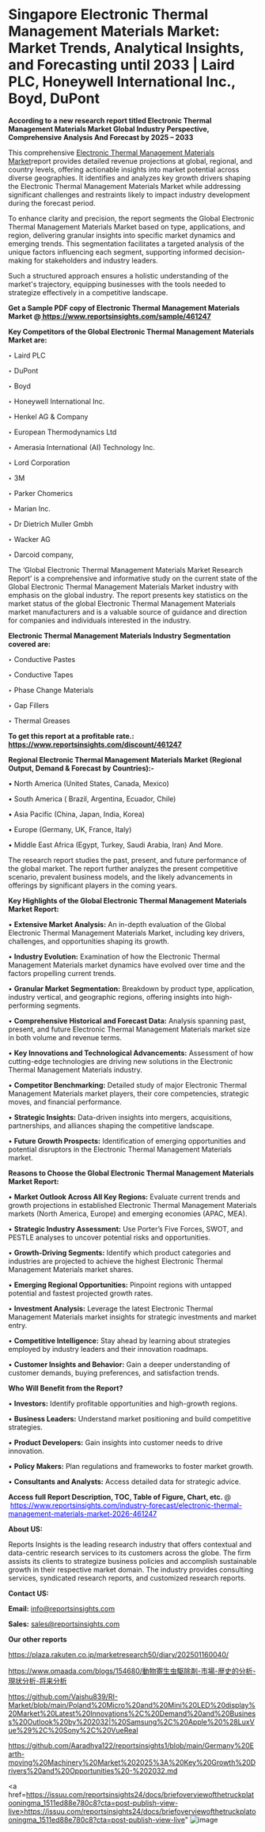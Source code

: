 # Singapore Electronic Thermal Management Materials Market: Market Trends, Analytical Insights, and Forecasting until 2033 | Laird PLC, Honeywell International Inc., Boyd, DuPont

<strong>According to a new research report titled Electronic Thermal Management Materials Market Global Industry Perspective, Comprehensive Analysis And Forecast by 2025 – 2033</strong>

This comprehensive <a href=https://www.reportsinsights.com/sample/461247>Electronic Thermal Management Materials Market</a>report provides detailed revenue projections at global, regional, and country levels, offering actionable insights into market potential across diverse geographies. It identifies and analyzes key growth drivers shaping the Electronic Thermal Management Materials Market while addressing significant challenges and restraints likely to impact industry development during the forecast period.

To enhance clarity and precision, the report segments the Global Electronic Thermal Management Materials Market based on type, applications, and region, delivering granular insights into specific market dynamics and emerging trends. This segmentation facilitates a targeted analysis of the unique factors influencing each segment, supporting informed decision-making for stakeholders and industry leaders.

Such a structured approach ensures a holistic understanding of the market's trajectory, equipping businesses with the tools needed to strategize effectively in a competitive landscape.

<strong>Get a Sample PDF copy of Electronic Thermal Management Materials Market </strong><strong>@<a href=https://www.reportsinsights.com/sample/461247 style=color:#0000ff;> https://www.reportsinsights.com/sample/461247</a></strong></font>

<strong>Key Competitors of the Global Electronic Thermal Management Materials Market are:</strong>

‣ Laird PLC

‣ DuPont

‣ Boyd

‣ Honeywell International Inc.

‣ Henkel AG & Company

‣ European Thermodynamics Ltd

‣ Amerasia International (AI) Technology Inc.

‣ Lord Corporation

‣ 3M

‣ Parker Chomerics

‣ Marian Inc.

‣ Dr Dietrich Muller Gmbh

‣ Wacker AG

‣ Darcoid company,

The ‘Global Electronic Thermal Management Materials Market Research Report’ is a comprehensive and informative study on the current state of the Global Electronic Thermal Management Materials Market industry with emphasis on the global industry. The report presents key statistics on the market status of the global Electronic Thermal Management Materials market manufacturers and is a valuable source of guidance and direction for companies and individuals interested in the industry.

<strong>Electronic Thermal Management Materials Industry Segmentation covered are:</strong>

‣ Conductive Pastes

‣ Conductive Tapes

‣ Phase Change Materials

‣ Gap Fillers

‣ Thermal Greases

<strong>To get this report at a profitable rate.: <a href=https://www.reportsinsights.com/discount/461247 style=color:#0000ff;>https://www.reportsinsights.com/discount/461247</a></strong></font>

<strong>Regional Electronic Thermal Management Materials Market (Regional Output, Demand &amp; Forecast by Countries):-</strong>

• North America (United States, Canada, Mexico)

• South America ( Brazil, Argentina, Ecuador, Chile)

• Asia Pacific (China, Japan, India, Korea)

• Europe (Germany, UK, France, Italy)

• Middle East Africa (Egypt, Turkey, Saudi Arabia, Iran) And More.

The research report studies the past, present, and future performance of the global market. The report further analyzes the present competitive scenario, prevalent business models, and the likely advancements in offerings by significant players in the coming years.

<strong>Key Highlights of the Global Electronic Thermal Management Materials Market Report:</strong>

• <strong>Extensive Market Analysis:</strong> An in-depth evaluation of the Global Electronic Thermal Management Materials Market, including key drivers, challenges, and opportunities shaping its growth.

• <strong>Industry Evolution:</strong> Examination of how the Electronic Thermal Management Materials market dynamics have evolved over time and the factors propelling current trends.

• <strong>Granular Market Segmentation:</strong> Breakdown by product type, application, industry vertical, and geographic regions, offering insights into high-performing segments.

• <strong>Comprehensive Historical and Forecast Data:</strong> Analysis spanning past, present, and future Electronic Thermal Management Materials market size in both volume and revenue terms.

• <strong>Key Innovations and Technological Advancements:</strong> Assessment of how cutting-edge technologies are driving new solutions in the Electronic Thermal Management Materials industry.

• <strong>Competitor Benchmarking:</strong> Detailed study of major Electronic Thermal Management Materials market players, their core competencies, strategic moves, and financial performance.

• <strong>Strategic Insights:</strong> Data-driven insights into mergers, acquisitions, partnerships, and alliances shaping the competitive landscape.

• <strong>Future Growth Prospects:</strong> Identification of emerging opportunities and potential disruptors in the Electronic Thermal Management Materials market.

<strong>Reasons to Choose the Global Electronic Thermal Management Materials Market Report:</strong>

• <strong>Market Outlook Across All Key Regions:</strong> Evaluate current trends and growth projections in established Electronic Thermal Management Materials markets (North America, Europe) and emerging economies (APAC, MEA).

• <strong>Strategic Industry Assessment:</strong> Use Porter’s Five Forces, SWOT, and PESTLE analyses to uncover potential risks and opportunities.

• <strong>Growth-Driving Segments:</strong> Identify which product categories and industries are projected to achieve the highest Electronic Thermal Management Materials market shares.

• <strong>Emerging Regional Opportunities:</strong> Pinpoint regions with untapped potential and fastest projected growth rates.

• <strong>Investment Analysis:</strong> Leverage the latest Electronic Thermal Management Materials market insights for strategic investments and market entry.

• <strong>Competitive Intelligence:</strong> Stay ahead by learning about strategies employed by industry leaders and their innovation roadmaps.

• <strong>Customer Insights and Behavior:</strong> Gain a deeper understanding of customer demands, buying preferences, and satisfaction trends.

<strong>Who Will Benefit from the Report?</strong>

• <strong>Investors:</strong> Identify profitable opportunities and high-growth regions.

• <strong>Business Leaders:</strong> Understand market positioning and build competitive strategies.

• <strong>Product Developers:</strong> Gain insights into customer needs to drive innovation.

• <strong>Policy Makers:</strong> Plan regulations and frameworks to foster market growth.

• <strong>Consultants and Analysts:</strong> Access detailed data for strategic advice.
</ul>
<strong>Access full Report Description, TOC, Table of Figure, Chart, etc. </strong>@  <a href=https://www.reportsinsights.com/industry-forecast/electronic-thermal-management-materials-market-2026-461247 style=color:#0000ff;>https://www.reportsinsights.com/industry-forecast/electronic-thermal-management-materials-market-2026-461247</a></font>

<strong><strong>About US</strong>:</strong>

Reports Insights is the leading research industry that offers contextual and data-centric research services to its customers across the globe. The firm assists its clients to strategize business policies and accomplish sustainable growth in their respective market domain. The industry provides consulting services, syndicated research reports, and customized research reports.

<strong>Contact US:</strong>

<p class=""""><b>Email:</b> <a href=mailto:info@reportsinsights.com>info@reportsinsights.com</a></p>
<p class=""""><b>Sales:</b> <a href=mailto:sales@reportsinsights.com>sales@reportsinsights.com</a></p>

<strong>Our other reports</strong>

<a href=https://plaza.rakuten.co.jp/marketresearch50/diary/202501160040/>https://plaza.rakuten.co.jp/marketresearch50/diary/202501160040/</a>

<a href=https://www.omaada.com/blogs/154680/動物寄生虫駆除剤-市場-歴史的分析-現状分析-将来分析>https://www.omaada.com/blogs/154680/動物寄生虫駆除剤-市場-歴史的分析-現状分析-将来分析</a>

<a href=https://github.com/Vaishu839/RI-Market/blob/main/Poland%20Micro%20and%20Mini%20LED%20display%20Market%20Latest%20Innovations%2C%20Demand%20and%20Business%20Outlook%20by%202032|%20Samsung%2C%20Apple%20%28LuxVue%29%2C%20Sony%2C%20VueReal>https://github.com/Vaishu839/RI-Market/blob/main/Poland%20Micro%20and%20Mini%20LED%20display%20Market%20Latest%20Innovations%2C%20Demand%20and%20Business%20Outlook%20by%202032|%20Samsung%2C%20Apple%20%28LuxVue%29%2C%20Sony%2C%20VueReal</a>

<a href=https://github.com/Aaradhya122/reportsinsights1/blob/main/Germany%20Earth-moving%20Machinery%20Market%202025%3A%20Key%20Growth%20Drivers%20and%20Opportunities%20-%202032.md>https://github.com/Aaradhya122/reportsinsights1/blob/main/Germany%20Earth-moving%20Machinery%20Market%202025%3A%20Key%20Growth%20Drivers%20and%20Opportunities%20-%202032.md</a>

<a href=https://issuu.com/reportsinsights24/docs/briefoverviewofthetruckplatooningma_1511ed88e780c8?cta=post-publish-view-live>https://issuu.com/reportsinsights24/docs/briefoverviewofthetruckplatooningma_1511ed88e780c8?cta=post-publish-view-live</a>"
![image](https://github.com/user-attachments/assets/cc81897f-b22f-4639-a08c-42bff73dc838)
